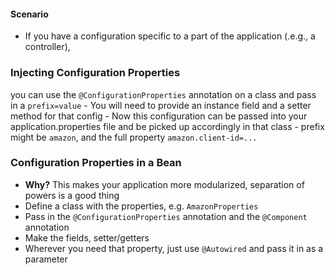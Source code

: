 #### Scenario
- If you have a configuration specific to a part of the application (.e.g., a controller), 
### Injecting Configuration Properties
you can use the  `@ConfigurationProperties` annotation on a class and pass in a `prefix=value`
	- You will need to provide an instance field and a  setter method for that config
	- Now this configuration can be passed into your application.properties file and be picked up accordingly in that class
	- prefix might be `amazon`, and the full property `amazon.client-id=...`
### Configuration Properties in a Bean
* **Why?** This makes your application more modularized, separation of powers is a good thing
* Define a class with the properties, e.g. `AmazonProperties`
* Pass in the `@ConfigurationProperties` annotation and the `@Component` annotation
* Make the fields, setter/getters
* Wherever you need that property, just use `@Autowired` and pass it in as a parameter